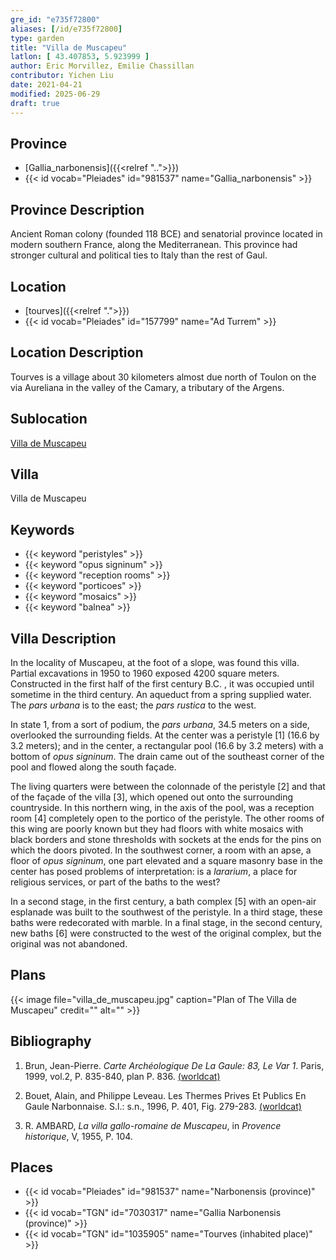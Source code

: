 ```yaml
---
gre_id: "e735f72800"
aliases: [/id/e735f72800]
type: garden
title: "Villa de Muscapeu"
latlon: [ 43.407853, 5.923999 ]
author: Eric Morvillez, Emilie Chassillan
contributor: Yichen Liu
date: 2021-04-21
modified: 2025-06-29
draft: true
---
```


## Province

- [Gallia_narbonensis]({{<relref "..">}})
- {{< id vocab="Pleiades" id="981537" name="Gallia_narbonensis" >}}

## Province Description

Ancient Roman colony (founded 118 BCE) and senatorial province located in modern southern France, along the Mediterranean. This province had stronger cultural and political ties to Italy than the rest of Gaul.

## Location

- [tourves]({{<relref ".">}})
- {{< id vocab="Pleiades" id="157799" name="Ad Turrem" >}}

## Location Description

Tourves is a village about 30 kilometers almost due north of Toulon on the via Aureliana in the valley of the Camary, a tributary of the Argens.

## Sublocation

[Villa de Muscapeu](#)

## Villa

Villa de Muscapeu

## Keywords

- {{< keyword "peristyles" >}}
- {{< keyword "opus signinum" >}}
- {{< keyword "reception rooms" >}}
- {{< keyword "porticoes" >}}
- {{< keyword "mosaics" >}}
- {{< keyword "balnea" >}}

## Villa Description

In the locality of Muscapeu, at the foot of a slope, was found this villa.  Partial excavations in 1950 to 1960 exposed 4200 square meters.  Constructed in the first half of the first century B.C. , it was occupied until sometime in the third century.  An aqueduct from a spring supplied water.  The *pars urbana* is to the east; the *pars rustica* to the west.

In state 1, from a sort of podium, the *pars urbana*, 34.5 meters on a side, overlooked the surrounding fields.  At the center was a peristyle [1] (16.6 by 3.2 meters); and in the center, a rectangular pool (16.6 by 3.2 meters) with a bottom of *opus signinum*.  The drain came out of the southeast corner of the pool and flowed along the south façade.

The living quarters were between the colonnade of the peristyle [2] and that of the façade of the villa [3], which opened out onto the surrounding countryside.  In this northern wing, in the axis of the pool, was a reception room [4] completely open to the portico of the peristyle.  The other rooms of this wing are poorly known but they had floors with white mosaics with black borders and stone thresholds with sockets at the ends for the pins on which the doors pivoted.  In the southwest corner, a room with an apse, a floor of *opus signinum*, one part elevated and a square masonry base in the center has posed problems of interpretation: is a *lararium*, a place for religious services, or part of the baths to the west?

In a second stage, in the first century, a bath complex [5] with an open-air esplanade was built to the southwest of the peristyle.  In a third stage, these baths were redecorated with marble.  In a final stage, in the second century, new baths [6] were constructed to the west of the original complex, but the original was not abandoned.

## Plans

{{< image file="villa_de_muscapeu.jpg" caption="Plan of The Villa de Muscapeu" credit="" alt="" >}}

<!-- ## Dates -->

## Bibliography

1. Brun, Jean-Pierre. *Carte Archéologique De La Gaule: 83, Le Var 1*. Paris, 1999, vol.2, P. 835-840, plan P. 836. [(worldcat)](https://search.worldcat.org/title/1074683092)

2. Bouet, Alain, and Philippe Leveau. Les Thermes Prives Et Publics En Gaule Narbonnaise. S.l.: s.n., 1996, P. 401, Fig. 279-283. [(worldcat)](https://search.worldcat.org/title/490154337)

3. R. AMBARD, *La  villa  gallo-romaine  de  Muscapeu*, in *Provence  historique*, V, 1955, P. 104.

## Places

- {{< id vocab="Pleiades" id="981537" name="Narbonensis (province)" >}}
- {{< id vocab="TGN" id="7030317" name="Gallia Narbonensis (province)" >}}
- {{< id vocab="TGN" id="1035905" name="Tourves (inhabited place)" >}}
